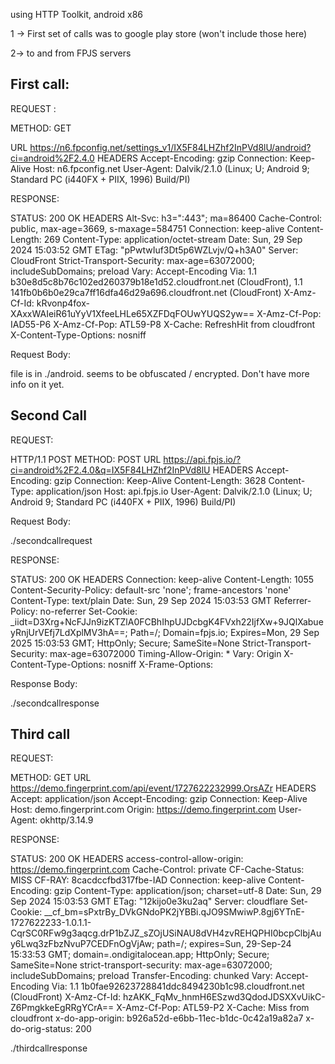 using HTTP Toolkit, android x86 

1 -> First set of calls was to google play store (won't include those here)

2-> to and from FPJS servers 


## First call: 

REQUEST : 


METHOD: GET

URL
https://n6.fpconfig.net/settings_v1/IX5F84LHZhf2InPVd8lU/android?ci=android%2F2.4.0
HEADERS
Accept-Encoding:
gzip
Connection:
Keep-Alive
Host:
n6.fpconfig.net
User-Agent:
Dalvik/2.1.0 (Linux; U; Android 9; Standard PC (i440FX + PIIX, 1996) Build/PI)

RESPONSE: 

STATUS: 200 OK
HEADERS
Alt-Svc:
h3=":443"; ma=86400
Cache-Control:
public, max-age=3669, s-maxage=584751
Connection:
keep-alive
Content-Length:
269
Content-Type:
application/octet-stream
Date:
Sun, 29 Sep 2024 15:03:52 GMT
ETag:
"pPwtwIuf3Dt5p6WZLvjv/Q+h3A0"
Server:
CloudFront
Strict-Transport-Security:
max-age=63072000; includeSubDomains; preload
Vary:
Accept-Encoding
Via:
1.1 b30e8d5c8b76c102ed260379b18e1d52.cloudfront.net (CloudFront), 1.1 141fb0b6b0e29ca7ff16dfa46d29a696.cloudfront.net (CloudFront)
X-Amz-Cf-Id:
kRvonp4fox-XAxxWAIeiR61uYyV1XfeeLHLe65XZFDqFOUwYUQS2yw==
X-Amz-Cf-Pop:
IAD55-P6
X-Amz-Cf-Pop:
ATL59-P8
X-Cache:
RefreshHit from cloudfront
X-Content-Type-Options:
nosniff

Request Body: 

file is in ./android. seems to be obfuscated / encrypted. Don't have more info on it yet. 


## Second Call

REQUEST:


HTTP/1.1
POST
METHOD: POST
URL
https://api.fpjs.io/?ci=android%2F2.4.0&q=IX5F84LHZhf2InPVd8lU
HEADERS
Accept-Encoding:
gzip
Connection:
Keep-Alive
Content-Length:
3628
Content-Type:
application/json
Host:
api.fpjs.io
User-Agent:
Dalvik/2.1.0 (Linux; U; Android 9; Standard PC (i440FX + PIIX, 1996) Build/PI)


Request Body:

./secondcallrequest


RESPONSE:

STATUS: 200 OK
HEADERS
Connection:
keep-alive
Content-Length:
1055
Content-Security-Policy:
default-src 'none'; frame-ancestors 'none'
Content-Type:
text/plain
Date:
Sun, 29 Sep 2024 15:03:53 GMT
Referrer-Policy:
no-referrer
Set-Cookie:
_iidt=D3Xrg+NcFJJn9izKTZlA0FCBhIhpUJDcbgK4FVxh22IjfXw+9JQlXabueyRnjUrVEfj7LdXplMV3hA==; Path=/; Domain=fpjs.io; Expires=Mon, 29 Sep 2025 15:03:53 GMT; HttpOnly; Secure; SameSite=None
Strict-Transport-Security:
max-age=63072000
Timing-Allow-Origin:
*
Vary:
Origin
X-Content-Type-Options:
nosniff
X-Frame-Options:


Response Body:

./secondcallresponse


## Third call

REQUEST: 


METHOD: GET
URL
https://demo.fingerprint.com/api/event/1727622232999.OrsAZr
HEADERS
Accept:
application/json
Accept-Encoding:
gzip
Connection:
Keep-Alive
Host:
demo.fingerprint.com
Origin:
https://demo.fingerprint.com
User-Agent:
okhttp/3.14.9



RESPONSE: 

STATUS: 200 OK
HEADERS
access-control-allow-origin:
https://demo.fingerprint.com
Cache-Control:
private
CF-Cache-Status:
MISS
CF-RAY:
8cacdccfbd317fbe-IAD
Connection:
keep-alive
Content-Encoding:
gzip
Content-Type:
application/json; charset=utf-8
Date:
Sun, 29 Sep 2024 15:03:53 GMT
ETag:
"12kijo0e3ku2aq"
Server:
cloudflare
Set-Cookie:
__cf_bm=sPxtrBy_DVkGNdoPK2jYBBi.qJO9SMwiwP.8gj6YTnE-1727622233-1.0.1.1-CqrSC0RFw9g3aqcg.drP1bZJZ_sZOjUSiNAU8dVH4zvREHQPHI0bcpClbjAuy6Lwq3zFbzNvuP7CEDFnOgVjAw; path=/; expires=Sun, 29-Sep-24 15:33:53 GMT; domain=.ondigitalocean.app; HttpOnly; Secure; SameSite=None
strict-transport-security:
max-age=63072000; includeSubDomains; preload
Transfer-Encoding:
chunked
Vary:
Accept-Encoding
Via:
1.1 1b0fae92623728841ddc8494230b1c98.cloudfront.net (CloudFront)
X-Amz-Cf-Id:
hzAKK_FqMv_hnmH6ESzwd3QdodJDSXXvUikC-Z6PmgkkeEgRRgYCrA==
X-Amz-Cf-Pop:
ATL59-P2
X-Cache:
Miss from cloudfront
x-do-app-origin:
b926a52d-e6bb-11ec-b1dc-0c42a19a82a7
x-do-orig-status:
200


./thirdcallresponse